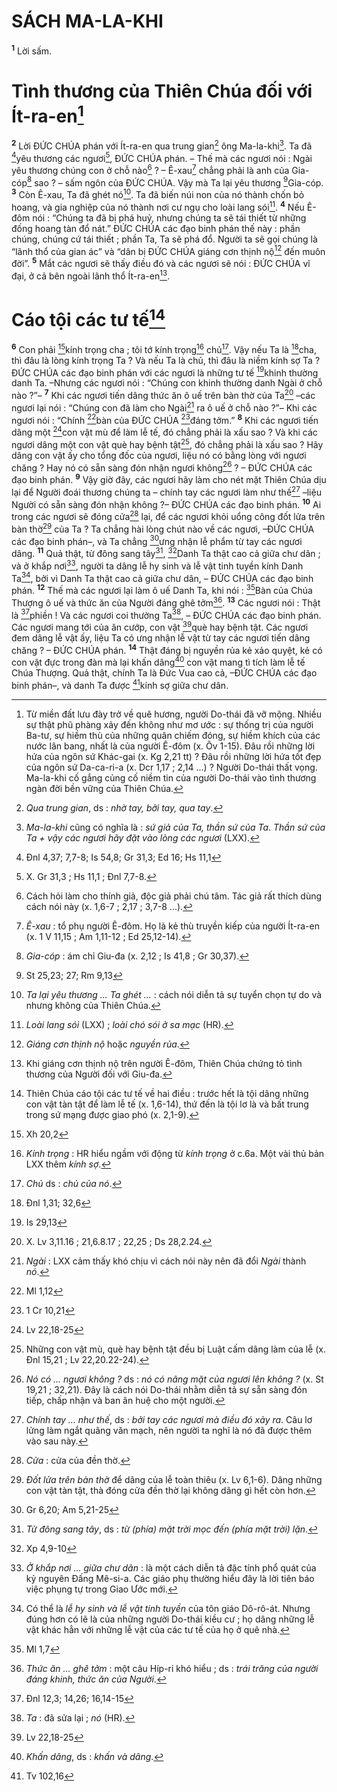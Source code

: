 # SÁCH MA-LA-KHI
<sup><b>1</b></sup> Lời sấm.

# Tình thương của Thiên Chúa đối với Ít-ra-en[^1]
<sup><b>2</b></sup> Lời ĐỨC CHÚA phán với Ít-ra-en qua trung gian[^2] ông Ma-la-khi[^3].
Ta đã [^1*]yêu thương các ngươi[^4], ĐỨC CHÚA phán. – Thế mà các ngươi nói : Ngài yêu thương chúng con ở chỗ nào[^5] ? – Ê-xau[^6] chẳng phải là anh của Gia-cóp[^7] sao ? – sấm ngôn của ĐỨC CHÚA. Vậy mà Ta lại yêu thương [^2*]Gia-cóp. <sup><b>3</b></sup> Còn Ê-xau, Ta đã ghét nó[^8]. Ta đã biến núi non của nó thành chốn bỏ hoang, và gia nghiệp của nó thành nơi cư ngụ cho loài lang sói[^9]. <sup><b>4</b></sup> Nếu Ê-đôm nói : “Chúng ta đã bị phá huỷ, nhưng chúng ta sẽ tái thiết từ những đống hoang tàn đổ nát.” ĐỨC CHÚA các đạo binh phán thế này : phần chúng, chúng cứ tái thiết ; phần Ta, Ta sẽ phá đổ. Người ta sẽ gọi chúng là “lãnh thổ của gian ác” và “dân bị ĐỨC CHÚA giáng cơn thịnh nộ[^10] đến muôn đời”. <sup><b>5</b></sup> Mắt các ngươi sẽ thấy điều đó và các ngươi sẽ nói : ĐỨC CHÚA vĩ đại, ở cả bên ngoài lãnh thổ Ít-ra-en[^11].

# Cáo tội các tư tế[^12]
<sup><b>6</b></sup> Con phải [^3*]kính trọng cha ; tôi tớ kính trọng[^13] chủ[^14]. Vậy nếu Ta là [^4*]cha, thì đâu là lòng kính trọng Ta ? Và nếu Ta là chủ, thì đâu là niềm kính sợ Ta ? ĐỨC CHÚA các đạo binh phán với các ngươi là những tư tế [^5*]khinh thường danh Ta. –Nhưng các ngươi nói : “Chúng con khinh thường danh Ngài ở chỗ nào ?”– <sup><b>7</b></sup> Khi các ngươi tiến dâng thức ăn ô uế trên bàn thờ của Ta[^15] –các ngươi lại nói : “Chúng con đã làm cho Ngài[^16] ra ô uế ở chỗ nào ?”– Khi các ngươi nói : “Chính [^6*]bàn của ĐỨC CHÚA [^7*]đáng tởm.” <sup><b>8</b></sup> Khi các ngươi tiến dâng một [^8*]con vật mù để làm lễ tế, đó chẳng phải là xấu sao ? Và khi các ngươi dâng một con vật què hay bệnh tật[^17], đó chẳng phải là xấu sao ? Hãy dâng con vật ấy cho tổng đốc của ngươi, liệu nó có bằng lòng với ngươi chăng ? Hay nó có sẵn sàng đón nhận ngươi không[^18] ? – ĐỨC CHÚA các đạo binh phán. <sup><b>9</b></sup> Vậy giờ đây, các ngươi hãy làm cho nét mặt Thiên Chúa dịu lại để Người đoái thương chúng ta – chính tay các ngươi làm như thế[^19] –liệu Người có sẵn sàng đón nhận không ?– ĐỨC CHÚA các đạo binh phán. <sup><b>10</b></sup> Ai trong các ngươi sẽ đóng cửa[^20] lại, để các ngươi khỏi uổng công đốt lửa trên bàn thờ[^21] của Ta ? Ta chẳng hài lòng chút nào về các ngươi, –ĐỨC CHÚA các đạo binh phán–, và Ta chẳng [^9*]ưng nhận lễ phẩm từ tay các ngươi dâng. <sup><b>11</b></sup> Quả thật, từ đông sang tây[^22], [^10*]Danh Ta thật cao cả giữa chư dân ; và ở khắp nơi[^23], người ta dâng lễ hy sinh và lễ vật tinh tuyền kính Danh Ta[^24], bởi vì Danh Ta thật cao cả giữa chư dân, – ĐỨC CHÚA các đạo binh phán. <sup><b>12</b></sup> Thế mà các ngươi lại làm ô uế Danh Ta, khi nói : [^11*]Bàn của Chúa Thượng ô uế và thức ăn của Người đáng ghê tởm[^25]. <sup><b>13</b></sup> Các ngươi nói : Thật là [^12*]phiền ! Và các ngươi coi thường Ta[^26], – ĐỨC CHÚA các đạo binh phán. Các ngươi mang tới của ăn cướp, con vật [^13*]què hay bệnh tật. Các ngươi đem dâng lễ vật ấy, liệu Ta có ưng nhận lễ vật từ tay các ngươi tiến dâng chăng ? – ĐỨC CHÚA phán. <sup><b>14</b></sup> Thật đáng bị nguyền rủa kẻ xảo quyệt, kẻ có con vật đực trong đàn mà lại khấn dâng[^27] con vật mang tì tích làm lễ tế Chúa Thượng. Quả thật, chính Ta là Đức Vua cao cả, –ĐỨC CHÚA các đạo binh phán–, và danh Ta được [^14*]kính sợ giữa chư dân.

[^1]: Từ miền đất lưu đày trở về quê hương, người Do-thái đã vỡ mộng. Nhiều sự thật phũ phàng xảy đến không như mơ ước : sự thống trị của người Ba-tư, sự hiềm thù của những quân chiếm đóng, sự hiềm khích của các nước lân bang, nhất là của người Ê-đôm (x. Ôv 1-15). Đâu rồi những lời hứa của ngôn sứ Khác-gai (x. Kg 2,21 tt) ? Đâu rồi những lời hứa tốt đẹp của ngôn sứ Da-ca-ri-a (x. Dcr 1,17 ; 2,14 ...) ? Người Do-thái thất vọng. Ma-la-khi cố gắng củng cố niềm tin của người Do-thái vào tình thương ngàn đời bền vững của Thiên Chúa.
[^2]: <i>Qua trung gian</i>, ds : <i>nhờ tay, bởi tay, qua tay</i>.
[^3]: <i>Ma-la-khi</i> cũng có nghĩa là : <i>sứ giả của Ta, thần sứ của Ta</i>. <i>Thần sứ của Ta + vậy các ngươi hãy đặt vào lòng các ngươi</i> (LXX).
[^4]: X. Gr 31,3 ; Hs 11,1 ; Đnl 7,7-8.
[^5]: Cách hỏi làm cho thính giả, độc giả phải chú tâm. Tác giả rất thích dùng cách nói này (x. 1,6-7 ; 2,17 ; 3,7-8 ...).
[^6]: <i>Ê-xau</i> : tổ phụ người Ê-đôm. Họ là kẻ thù truyền kiếp của người Ít-ra-en (x. 1 V 11,15 ; Am 1,11-12 ; Ed 25,12-14).
[^7]: <i>Gia-cóp</i> : ám chỉ Giu-đa (x. 2,12 ; Is 41,8 ; Gr 30,37).
[^8]: <i>Ta lại yêu thương ... Ta ghét ...</i> : cách nói diễn tả sự tuyển chọn tự do và nhưng không của Thiên Chúa.
[^9]: <i>Loài lang sói</i> (LXX) ; <i>loài chó sói ở sa mạc</i> (HR).
[^10]: <i>Giáng cơn thịnh nộ</i> hoặc <i>nguyền rủa</i>.
[^11]: Khi giáng cơn thịnh nộ trên người Ê-đôm, Thiên Chúa chứng tỏ tình thương của Người đối với Giu-đa.
[^12]: Thiên Chúa cáo tội các tư tế về hai điều : trước hết là tội dâng những con vật tàn tật để làm lễ tế (x. 1,6-14), thứ đến là tội lơ là và bất trung trong sứ mạng được giao phó (x. 2,1-9).
[^13]: <i>Kính trọng</i> : HR hiểu ngầm với động từ <i>kính trọng</i> ở c.6a. Một vài thủ bản LXX thêm <i>kính sợ</i>.
[^14]: <i>Chủ</i> ds : <i>chủ của nó</i>.
[^15]: X. Lv 3,11.16 ; 21,6.8.17 ; 22,25 ; Ds 28,2.24.
[^16]: <i>Ngài</i> : LXX cảm thấy khó chịu vì cách nói này nên đã đổi <i>Ngài</i> thành <i>nó</i>.
[^17]: Những con vật mù, què hay bệnh tật đều bị Luật cấm dâng làm của lễ (x. Đnl 15,21 ; Lv 22,20.22-24).
[^18]: <i>Nó có ... ngươi không ?</i> ds : <i>nó có nâng mặt của ngươi lên không ?</i> (x. St 19,21 ; 32,21). Đây là cách nói Do-thái nhằm diễn tả sự sẵn sàng đón tiếp, chấp nhận và ban ân huệ cho một người.
[^19]: <i>Chính tay ... như thế</i>, ds : <i>bởi tay các ngươi mà điều đó xảy ra</i>. Câu lơ lửng làm ngắt quãng văn mạch, nên người ta nghĩ là nó đã được thêm vào sau này.
[^20]: <i>Cửa</i> : cửa của đền thờ.
[^21]: <i>Đốt lửa trên bàn thờ</i> để dâng của lễ toàn thiêu (x. Lv 6,1-6). Dâng những con vật tàn tật, thà đóng cửa đền thờ lại không dâng gì hết còn hơn.
[^22]: <i>Từ đông sang tây</i>, ds : <i>từ (phía) mặt trời mọc đến (phía mặt trời) lặn</i>.
[^23]: <i>Ở khắp nơi ... giữa chư dân</i> : là một cách diễn tả đặc tính phổ quát của kỷ nguyên Đấng Mê-si-a. Các giáo phụ thường hiểu đây là lời tiên báo việc phụng tự trong Giao Ước mới.
[^24]: Có thể là <i>lễ hy sinh và lễ vật tinh tuyền</i> của tôn giáo Dô-rô-át. Nhưng đúng hơn có lẽ là của những người Do-thái kiều cư ; họ dâng những lễ vật khác hẳn với những lễ vật của các tư tế của họ ở quê nhà.
[^25]: <i>Thức ăn ... ghê tởm</i> : một câu Híp-ri khó hiểu ; ds : <i>trái trăng của người đáng khinh, thức ăn của Người</i>.
[^26]: <i>Ta</i> : đã sửa lại ; <i>nó</i> (HR).
[^27]: <i>Khấn dâng</i>, ds : <i>khấn và dâng</i>.
[^1*]: Đnl 4,37; 7,7-8; Is 54,8; Gr 31,3; Ed 16; Hs 11,1
[^2*]: St 25,23; 27; Rm 9,13
[^3*]: Xh 20,2
[^4*]: Đnl 1,31; 32,6
[^5*]: Is 29,13
[^6*]: Ml 1,12
[^7*]: 1 Cr 10,21
[^8*]: Lv 22,18-25
[^9*]: Gr 6,20; Am 5,21-25
[^10*]: Xp 4,9-10
[^11*]: Ml 1,7
[^12*]: Đnl 12,3; 14,26; 16,14-15
[^13*]: Lv 22,18-25
[^14*]: Tv 102,16
